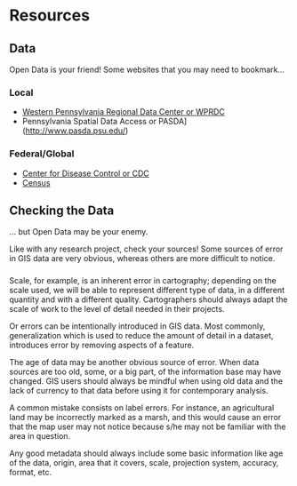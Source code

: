 # Resources

## Data

Open Data is your friend! Some websites that you may need to bookmark...


### Local 
* [Western Pennsylvania Regional Data Center or WPRDC](http://www.wprdc.org/) 
* Pennsylvania Spatial Data Access or PASDA](http://www.pasda.psu.edu/)


### Federal/Global 

* [Center for Disease Control or CDC](https://data.cdc.gov/)
* [Census](https://www.census.gov/data/data-tools.html)


## Checking the Data

... but Open Data may be your enemy.

Like with any research project, check your sources!  Some sources of error in GIS data are very obvious, whereas others are more difficult to notice. 


### 
Scale, for example, is an inherent error in cartography; depending on the scale used, we will be able to represent different type of data, in a different quantity and with a different quality. Cartographers should always adapt the scale of work to the level of detail needed in their projects.

Or errors can be intentionally introduced in GIS data. Most commonly, generalization which is used to reduce the amount of detail in a dataset, introduces error by removing aspects of a feature.

The age of data may be another obvious source of error. When data sources are too old, some, or a big part, of the information base may have changed. GIS users should always be mindful when using old data and the lack of currency to that data before using it for contemporary analysis.

A common mistake consists on label errors. For instance, an agricultural land may be incorrectly marked as a marsh, and this would cause an error that the map user may not notice because s/he may not be familiar with the area in question. 

Any good metadata should always include some basic information like age of the data, origin, area that it covers, scale, projection system, accuracy, format, etc.

